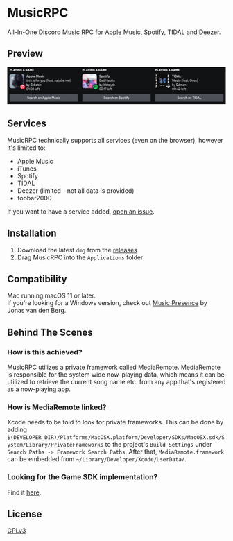 # MusicRPC
All-In-One Discord Music RPC for Apple Music, Spotify, TIDAL and Deezer.

## Preview
<img src="Preview.png" alt="Preview" />

## Services
MusicRPC technically supports all services (even on the browser), however it's limited to:
- Apple Music
- iTunes
- Spotify
- TIDAL
- Deezer (limited - not all data is provided)
- foobar2000

If you want to have a service added, [open an issue](https://github.com/AlexandraAurora/MusicRPC/issues/new/choose).

## Installation
1. Download the latest `dmg` from the [releases](https://github.com/AlexandraAurora/MusicRPC/releases)
2. Drag MusicRPC into the `Applications` folder

## Compatibility
Mac running macOS 11 or later.\
If you're looking for a Windows version, check out [Music Presence](https://github.com/jonasberge/discord-music-presence) by Jonas van den Berg.

## Behind The Scenes
### How is this achieved?
MusicRPC utilizes a private framework called MediaRemote. MediaRemote is responsible for the system wide now-playing data, which means it can be utilized to retrieve the current song name etc. from any app that's registered as a now-playing app.
### How is MediaRemote linked?
Xcode needs to be told to look for private frameworks. This can be done by adding `$(DEVELOPER_DIR)/Platforms/MacOSX.platform/Developer/SDKs/MacOSX.sdk/System/Library/PrivateFrameworks` to the project's `Build Settings` under `Search Paths -> Framework Search Paths`. After that, `MediaRemote.framework` can be embedded from `~/Library/Developer/Xcode/UserData/`.
### Looking for the Game SDK implementation?
Find it [here](https://github.com/AlexandraAurora/MusicRPC/tree/game-sdk).

## License
[GPLv3](https://github.com/AlexandraAurora/MusicRPC/blob/main/COPYING)
